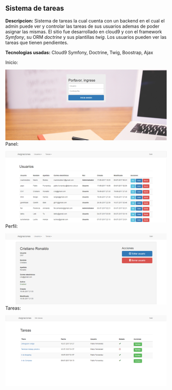 ## Sistema de tareas

**Descripcion:**
Sistema de tareas la cual cuenta con un backend en el cual el admin puede ver y controlar las tareas de sus usuarios ademas de poder asignar las mismas.
El sitio fue desarrollado en cloud9 y con el framework *Symfony*, su ORM *doctrine* y sus plantillas *twig*.
Los usuarios pueden ver las tareas que tienen pendientes.

**Tecnologias usadas:**
Cloud9 Symfony, Doctrine, Twig, Boostrap, Ajax

Inicio:

![Image of inicio](web/public/images/inicio.PNG)
Panel:

![Image of inicio](web/public/images/panel.PNG)
Perfil:

![Image of inicio](web/public/images/panel2.PNG)
Tareas:

![Image of inicio](web/public/images/tareas.PNG)

